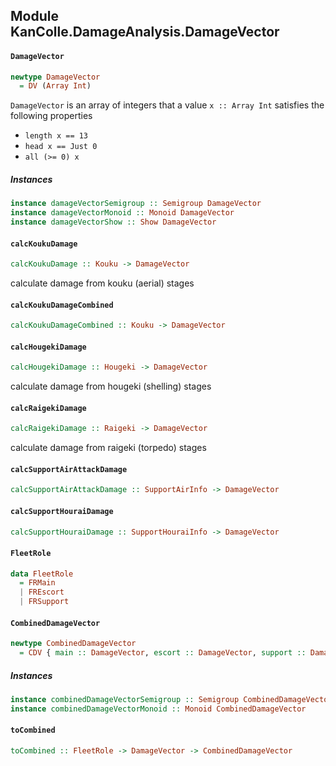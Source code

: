## Module KanColle.DamageAnalysis.DamageVector

#### `DamageVector`

``` purescript
newtype DamageVector
  = DV (Array Int)
```

`DamageVector` is an array of integers that a value `x :: Array Int`
 satisfies the following properties
* `length x == 13`
* `head x == Just 0`
* `all (>= 0) x`

##### Instances
``` purescript
instance damageVectorSemigroup :: Semigroup DamageVector
instance damageVectorMonoid :: Monoid DamageVector
instance damageVectorShow :: Show DamageVector
```

#### `calcKoukuDamage`

``` purescript
calcKoukuDamage :: Kouku -> DamageVector
```

calculate damage from kouku (aerial) stages

#### `calcKoukuDamageCombined`

``` purescript
calcKoukuDamageCombined :: Kouku -> DamageVector
```

#### `calcHougekiDamage`

``` purescript
calcHougekiDamage :: Hougeki -> DamageVector
```

calculate damage from hougeki (shelling) stages

#### `calcRaigekiDamage`

``` purescript
calcRaigekiDamage :: Raigeki -> DamageVector
```

calculate damage from raigeki (torpedo) stages

#### `calcSupportAirAttackDamage`

``` purescript
calcSupportAirAttackDamage :: SupportAirInfo -> DamageVector
```

#### `calcSupportHouraiDamage`

``` purescript
calcSupportHouraiDamage :: SupportHouraiInfo -> DamageVector
```

#### `FleetRole`

``` purescript
data FleetRole
  = FRMain
  | FREscort
  | FRSupport
```

#### `CombinedDamageVector`

``` purescript
newtype CombinedDamageVector
  = CDV { main :: DamageVector, escort :: DamageVector, support :: DamageVector }
```

##### Instances
``` purescript
instance combinedDamageVectorSemigroup :: Semigroup CombinedDamageVector
instance combinedDamageVectorMonoid :: Monoid CombinedDamageVector
```

#### `toCombined`

``` purescript
toCombined :: FleetRole -> DamageVector -> CombinedDamageVector
```


